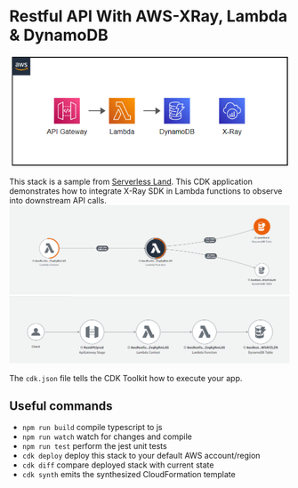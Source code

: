 # Restful API With AWS-XRay, Lambda & DynamoDB
![Alt Text](./images/Screenshot%202022-07-27%20080854.png)

This stack is a sample from [Serverless Land](https://serverlessland.com/patterns/apigw-lambda-dynamodb-xray-cdk). This CDK application demonstrates how to integrate X-Ray SDK in Lambda functions to observe into downstream API calls.
![Alt Text](./images/x-ray.png)
![Alt Text](./images/x-ray-2.png)

The `cdk.json` file tells the CDK Toolkit how to execute your app.

## Useful commands

* `npm run build`   compile typescript to js
* `npm run watch`   watch for changes and compile
* `npm run test`    perform the jest unit tests
* `cdk deploy`      deploy this stack to your default AWS account/region
* `cdk diff`        compare deployed stack with current state
* `cdk synth`       emits the synthesized CloudFormation template
